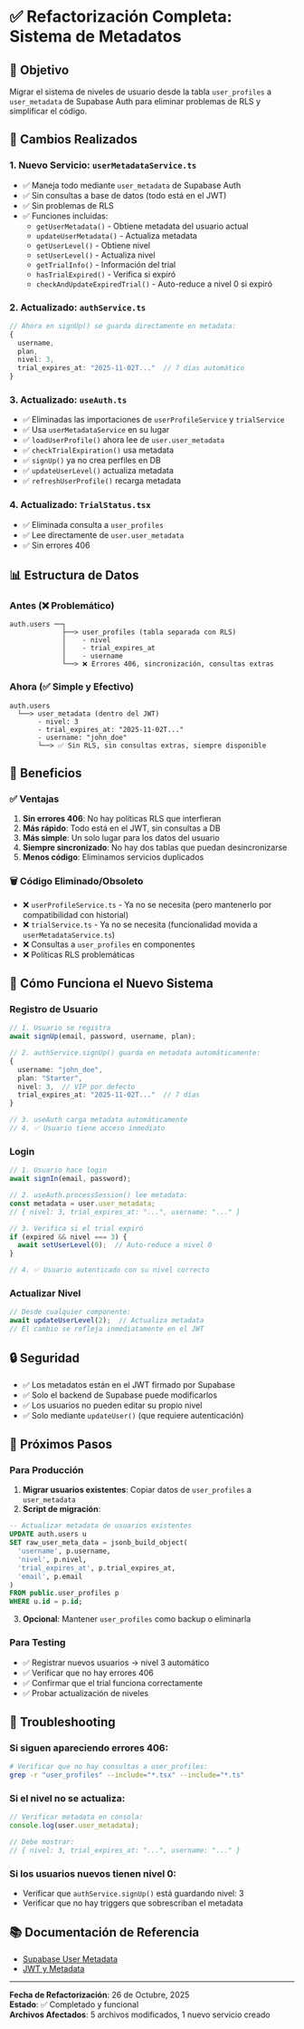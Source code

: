 # ✅ Refactorización Completa: Sistema de Metadatos

## 🎯 Objetivo
Migrar el sistema de niveles de usuario desde la tabla `user_profiles` a `user_metadata` de Supabase Auth para eliminar problemas de RLS y simplificar el código.

## 🔧 Cambios Realizados

### 1. **Nuevo Servicio: `userMetadataService.ts`**
- ✅ Maneja todo mediante `user_metadata` de Supabase Auth
- ✅ Sin consultas a base de datos (todo está en el JWT)
- ✅ Sin problemas de RLS
- ✅ Funciones incluidas:
  - `getUserMetadata()` - Obtiene metadata del usuario actual
  - `updateUserMetadata()` - Actualiza metadata
  - `getUserLevel()` - Obtiene nivel
  - `setUserLevel()` - Actualiza nivel
  - `getTrialInfo()` - Información del trial
  - `hasTrialExpired()` - Verifica si expiró
  - `checkAndUpdateExpiredTrial()` - Auto-reduce a nivel 0 si expiró

### 2. **Actualizado: `authService.ts`**
```typescript
// Ahora en signUp() se guarda directamente en metadata:
{
  username,
  plan,
  nivel: 3,
  trial_expires_at: "2025-11-02T..."  // 7 días automático
}
```

### 3. **Actualizado: `useAuth.ts`**
- ✅ Eliminadas las importaciones de `userProfileService` y `trialService`
- ✅ Usa `userMetadataService` en su lugar
- ✅ `loadUserProfile()` ahora lee de `user.user_metadata`
- ✅ `checkTrialExpiration()` usa metadata
- ✅ `signUp()` ya no crea perfiles en DB
- ✅ `updateUserLevel()` actualiza metadata
- ✅ `refreshUserProfile()` recarga metadata

### 4. **Actualizado: `TrialStatus.tsx`**
- ✅ Eliminada consulta a `user_profiles`
- ✅ Lee directamente de `user.user_metadata`
- ✅ Sin errores 406

## 📊 Estructura de Datos

### Antes (❌ Problemático)
```
auth.users ──┐
             ├──> user_profiles (tabla separada con RLS)
             │    - nivel
             │    - trial_expires_at
             │    - username
             └──> ❌ Errores 406, sincronización, consultas extras
```

### Ahora (✅ Simple y Efectivo)
```
auth.users
  └──> user_metadata (dentro del JWT)
       - nivel: 3
       - trial_expires_at: "2025-11-02T..."
       - username: "john_doe"
       └──> ✅ Sin RLS, sin consultas extras, siempre disponible
```

## 🎁 Beneficios

### ✅ Ventajas
1. **Sin errores 406**: No hay políticas RLS que interfieran
2. **Más rápido**: Todo está en el JWT, sin consultas a DB
3. **Más simple**: Un solo lugar para los datos del usuario
4. **Siempre sincronizado**: No hay dos tablas que puedan desincronizarse
5. **Menos código**: Eliminamos servicios duplicados

### 🗑️ Código Eliminado/Obsoleto
- ❌ `userProfileService.ts` - Ya no se necesita (pero mantenerlo por compatibilidad con historial)
- ❌ `trialService.ts` - Ya no se necesita (funcionalidad movida a `userMetadataService.ts`)
- ❌ Consultas a `user_profiles` en componentes
- ❌ Políticas RLS problemáticas

## 🧪 Cómo Funciona el Nuevo Sistema

### Registro de Usuario
```typescript
// 1. Usuario se registra
await signUp(email, password, username, plan);

// 2. authService.signUp() guarda en metadata automáticamente:
{
  username: "john_doe",
  plan: "Starter", 
  nivel: 3,  // VIP por defecto
  trial_expires_at: "2025-11-02T..."  // 7 días
}

// 3. useAuth carga metadata automáticamente
// 4. ✅ Usuario tiene acceso inmediato
```

### Login
```typescript
// 1. Usuario hace login
await signIn(email, password);

// 2. useAuth.processSession() lee metadata:
const metadata = user.user_metadata;
// { nivel: 3, trial_expires_at: "...", username: "..." }

// 3. Verifica si el trial expiró
if (expired && nivel === 3) {
  await setUserLevel(0);  // Auto-reduce a nivel 0
}

// 4. ✅ Usuario autenticado con su nivel correcto
```

### Actualizar Nivel
```typescript
// Desde cualquier componente:
await updateUserLevel(2);  // Actualiza metadata
// El cambio se refleja inmediatamente en el JWT
```

## 🔒 Seguridad

- ✅ Los metadatos están en el JWT firmado por Supabase
- ✅ Solo el backend de Supabase puede modificarlos
- ✅ Los usuarios no pueden editar su propio nivel
- ✅ Solo mediante `updateUser()` (que requiere autenticación)

## 📝 Próximos Pasos

### Para Producción
1. **Migrar usuarios existentes**: Copiar datos de `user_profiles` a `user_metadata`
2. **Script de migración**:
```sql
-- Actualizar metadata de usuarios existentes
UPDATE auth.users u
SET raw_user_meta_data = jsonb_build_object(
  'username', p.username,
  'nivel', p.nivel,
  'trial_expires_at', p.trial_expires_at,
  'email', p.email
)
FROM public.user_profiles p
WHERE u.id = p.id;
```

3. **Opcional**: Mantener `user_profiles` como backup o eliminarla

### Para Testing
- ✅ Registrar nuevos usuarios → nivel 3 automático
- ✅ Verificar que no hay errores 406
- ✅ Confirmar que el trial funciona correctamente
- ✅ Probar actualización de niveles

## 🐛 Troubleshooting

### Si siguen apareciendo errores 406:
```bash
# Verificar que no hay consultas a user_profiles:
grep -r "user_profiles" --include="*.tsx" --include="*.ts"
```

### Si el nivel no se actualiza:
```javascript
// Verificar metadata en consola:
console.log(user.user_metadata);

// Debe mostrar:
// { nivel: 3, trial_expires_at: "...", username: "..." }
```

### Si los usuarios nuevos tienen nivel 0:
- Verificar que `authService.signUp()` está guardando nivel: 3
- Verificar que no hay triggers que sobrescriban el metadata

## 📚 Documentación de Referencia
- [Supabase User Metadata](https://supabase.com/docs/guides/auth/managing-user-data#using-user-metadata)
- [JWT y Metadata](https://supabase.com/docs/guides/auth/managing-user-data#using-the-user-object)

---

**Fecha de Refactorización**: 26 de Octubre, 2025  
**Estado**: ✅ Completado y funcional  
**Archivos Afectados**: 5 archivos modificados, 1 nuevo servicio creado

